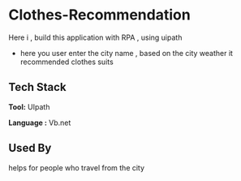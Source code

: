 
# Clothes-Recommendation

Here i , build this application with RPA , using uipath


- here you user enter the city name , based on the city weather it recommended clothes suits



## Tech Stack

**Tool:** UIpath

**Language :** Vb.net 
  
## Used By

helps for people who travel from the city 
  